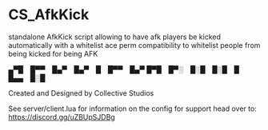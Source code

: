 # CS_AfkKick
standalone AfkKick script allowing to have afk players be kicked automatically with a whitelist ace perm compatibility to whitelist people from being kicked for being AFK



▄▀█ █▀▀ █▄▀ █▄▀ █ █▀▀ █▄▀
█▀█ █▀░ █░█ █░█ █ █▄▄ █░█

Created and Designed by Collective Studios

See server/client.lua for information on the config 
for support head over to: https://discord.gg/uZBUpSJDBg
